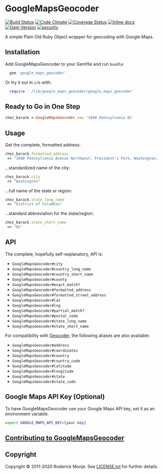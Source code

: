 # GoogleMapsGeocoder

[![Build Status](https://secure.travis-ci.org/ivanoblomov/google_maps_geocoder.svg)](http://travis-ci.org/ivanoblomov/google_maps_geocoder)
[![Code Climate](https://codeclimate.com/github/ivanoblomov/google_maps_geocoder.png)](https://codeclimate.com/github/ivanoblomov/google_maps_geocoder)
[![Coverage Status](https://coveralls.io/repos/github/ivanoblomov/google_maps_geocoder/badge.svg?branch=master)](https://coveralls.io/github/ivanoblomov/google_maps_geocoder?branch=master)
[![Inline docs](http://inch-ci.org/github/Ivanoblomov/google_maps_geocoder.svg?branch=master)](http://inch-ci.org/github/Ivanoblomov/google_maps_geocoder)
[![Gem Version](https://badge.fury.io/rb/google_maps_geocoder.svg)](http://badge.fury.io/rb/google_maps_geocoder)
[![security](https://hakiri.io/github/ivanoblomov/google_maps_geocoder/master.svg)](https://hakiri.io/github/ivanoblomov/google_maps_geocoder/master)

A simple Plain Old Ruby Object wrapper for geocoding with Google Maps.

## Installation

Add GoogleMapsGeocoder to your Gemfile and run `bundle`:

```ruby
  gem 'google_maps_geocoder'
```

Or try it out in `irb` with:

```ruby
  require './lib/google_maps_geocoder/google_maps_geocoder'
```

## Ready to Go in One Step

```ruby
chez_barack = GoogleMapsGeocoder.new '1600 Pennsylvania DC'
```

## Usage

Get the complete, formatted address:

```ruby
chez_barack.formatted_address
 => "1600 Pennsylvania Avenue Northwest, President's Park, Washington, DC 20500, USA"
```

...standardized name of the city:

```ruby
chez_barack.city
 => "Washington"
```

...full name of the state or region:

```ruby
chez_barack.state_long_name
 => "District of Columbia"
```

...standard abbreviation for the state/region:

```ruby
chez_barack.state_short_name
 => "DC"
```

## API

The complete, hopefully self-explanatory, API is:

* `GoogleMapsGeocoder#city`
* `GoogleMapsGeocoder#country_long_name`
* `GoogleMapsGeocoder#country_short_name`
* `GoogleMapsGeocoder#county`
* `GoogleMapsGeocoder#exact_match?`
* `GoogleMapsGeocoder#formatted_address`
* `GoogleMapsGeocoder#formatted_street_address`
* `GoogleMapsGeocoder#lat`
* `GoogleMapsGeocoder#lng`
* `GoogleMapsGeocoder#partial_match?`
* `GoogleMapsGeocoder#postal_code`
* `GoogleMapsGeocoder#state_long_name`
* `GoogleMapsGeocoder#state_short_name`

For compatibility with [Geocoder](https://github.com/alexreisner/geocoder), the following aliases are also available:

* `GoogleMapsGeocoder#address`
* `GoogleMapsGeocoder#coordinates`
* `GoogleMapsGeocoder#country`
* `GoogleMapsGeocoder#country_code`
* `GoogleMapsGeocoder#latitude`
* `GoogleMapsGeocoder#longitude`
* `GoogleMapsGeocoder#state`
* `GoogleMapsGeocoder#state_code`

## Google Maps API Key (Optional)

To have GoogleMapsGeocoder use your Google Maps API key, set it as an environment variable:

```bash
export GOOGLE_MAPS_API_KEY=[your key]
```

## [Contributing to GoogleMapsGeocoder](https://github.com/ivanoblomov/google_maps_geocoder/blob/master/.github/CONTRIBUTING.md)

## Copyright

Copyright © 2011-2020 Roderick Monje. See [LICENSE.txt](https://github.com/ivanoblomov/google_maps_geocoder/blob/master/LICENSE.txt) for further details.
